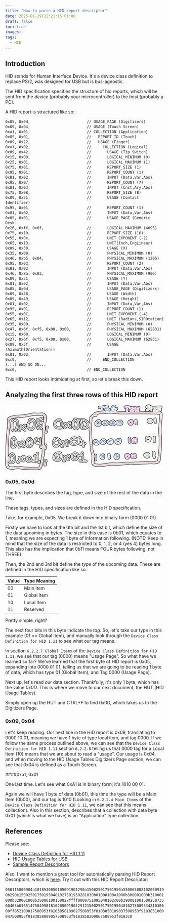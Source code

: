 ```yaml
---
title: "How to parse a HID report descriptor"
date: 2025-01-29T22:21:15+01:00
draft: false
toc: true
images:
tags:
  - HID
---
```


## Introduction

HID stands for **H**uman **I**nterface **D**evice. It's a device class definition to replace PS/2, was designed for USB but is bus-agnostic.

The HID specification specifies the structure of hid reports, which will be sent from the *device* (probably your microcontroller) to the *host* (probably a PC).

A HID report is structured like so:

```
0x05, 0x0d,                         // USAGE_PAGE (Digitizers)          
0x09, 0x04,                         // USAGE (Touch Screen)             
0xa1, 0x01,                         // COLLECTION (Application)         
0x85, 0x01,                         //   REPORT_ID (Touch)              
0x09, 0x22,                         //   USAGE (Finger)                 
0xa1, 0x02,                         //     COLLECTION (Logical)  
0x09, 0x42,                         //       USAGE (Tip Switch)           
0x15, 0x00,                         //       LOGICAL_MINIMUM (0)          
0x25, 0x01,                         //       LOGICAL_MAXIMUM (1)          
0x75, 0x01,                         //       REPORT_SIZE (1)              
0x95, 0x01,                         //       REPORT_COUNT (1)             
0x81, 0x02,                         //       INPUT (Data,Var,Abs) 
0x95, 0x07,                         //       REPORT_COUNT (7)  
0x81, 0x03,                         //       INPUT (Cnst,Ary,Abs)
0x75, 0x08,                         //       REPORT_SIZE (8)
0x09, 0x51,                         //       USAGE (Contact Identifier)
0x95, 0x01,                         //       REPORT_COUNT (1)             
0x81, 0x02,                         //       INPUT (Data,Var,Abs) 
0x05, 0x01,                         //       USAGE_PAGE (Generic Desk..
0x26, 0xff, 0x0f,                   //       LOGICAL_MAXIMUM (4095)         
0x75, 0x10,                         //       REPORT_SIZE (16)             
0x55, 0x0e,                         //       UNIT_EXPONENT (-2)           
0x65, 0x13,                         //       UNIT(Inch,EngLinear)                  
0x09, 0x30,                         //       USAGE (X)                    
0x35, 0x00,                         //       PHYSICAL_MINIMUM (0)         
0x46, 0xb5, 0x04,                   //       PHYSICAL_MAXIMUM (1205)
0x95, 0x02,                         //       REPORT_COUNT (2)         
0x81, 0x02,                         //       INPUT (Data,Var,Abs)         
0x46, 0x8a, 0x03,                   //       PHYSICAL_MAXIMUM (906)
0x09, 0x31,                         //       USAGE (Y)                    
0x81, 0x02,                         //       INPUT (Data,Var,Abs)
0x05, 0x0d,                         //       USAGE_PAGE (Digitizers)
0x09, 0x48,                         //       USAGE (Width)                
0x09, 0x49,                         //       USAGE (Height)               
0x81, 0x02,                         //       INPUT (Data,Var,Abs)
0x95, 0x01,                         //       REPORT_COUNT (1)
0x55, 0x0C,                         //       UNIT_EXPONENT (-4)           
0x65, 0x12,                         //       UNIT (Radians,SIROtation)        
0x35, 0x00,                         //       PHYSICAL_MINIMUM (0)         
0x47, 0x6f, 0xf5, 0x00, 0x00,       //       PHYSICAL_MAXIMUM (62831)      
0x15, 0x00,                         //       LOGICAL_MINIMUM (0)      
0x27, 0x6f, 0xf5, 0x00, 0x00,       //       LOGICAL_MAXIMUM (62831)        
0x09, 0x3f,                         //       USAGE (Azimuth[Orientation]) 
0x81, 0x02,                         //       INPUT (Data,Var,Abs)  
0xc0,                               //     END_COLLECTION
[...] AND SO ON...
0xc0,                               // END_COLLECTION
```

This HID report looks intimidating at first, so let's break this down.

## Analyzing the first three rows of this HID report

![HID Usage](HIDUsage.png)


### 0x05, 0x0d

The first byte describes the tag, type, and size of the rest of the data in the line.

These tags, types, and sizes are defined in the HID specification.

Take, for example, 0x05. We break it down into binary form (0000 01 01).

Firstly we have to look at the 0th bit and the 1st bit, which define the size of the data upcoming in bytes. The size in this case is 0b01, which equates to 1, meaning we are expecting 1 byte of information following. (NOTE: Keep in mind that the size of the data is restricted to 0, 1, 2, or 4 (yes 4) bytes long. This also has the implication that 0b11 means FOUR bytes following, not THREE). 

Then, the 2nd and 3rd bit define the *type* of the upcoming data. These are defined in the HID specification like so:

| Value | Type Meaning |
|-------|-------------|
| 00    | Main Item   |
| 01    | Global Item |
| 10    | Local Item  |
| 11    | Reserved    |

Pretty simple, right?

The next four bits in this byte indicate the *tag*. So, let's take our type in this example (01 == Global Item), and manually look through the ``Device Class Definition for HID 1.11`` to see what our tag means.

In section ``6.2.2.7 Global Items`` of the ``Device Class Definition for HID 1.11``, we see that our tag (0000) means "Usage Page". So what have we learned so far? We've learned that the first byte of HID report is 0x05, expanding into 0000 01 01, telling us that we are going to be reading 1 byte of data, which has type 01 (Global Item), and Tag 0000 (Usage Page).

Next up, let's read our data section. Thankfully, it's only 1 byte, which has the value *0x0D*. This is where we move to our next document, the HUT (HID Usage Tables).

Simply open up the HUT and CTRL+F to find 0x0D, which takes us to the Digitizers Page.

### 0x09, 0x04

Let's keep reading. Our next line in the HID report is 0x09, translating to 0000 10 01, meaning we have 1 byte of type local item, and tag 0000. If we follow the same process outlined above, we can see that the ``Device Class Definition for HID 1.11`` section ``6.2.2.8`` telling us that 0000 tag for a Local Item (10) means that we are about to read a "usage". Our usage is 0x04, and when moving to the HID Usage Tables Digitizers Page section, we can see that 0x04 is defined as a Touch Screen.

####0xa1, 0x01

One last time. Let's see what 0xA1 is in binary form; it's 1010 00 01.

Again we will have 1 byte of data (0b01), this time the type will be a Main Item (0b00), and our tag is 1010 (Looking in ``6.2.2.4 Main Items`` of the ``Device Class Definition for HID 1.11``, we can see that this means collection). Also in this section, describes that a collection with data byte 0x01 (which is what we have) is an "Application" type collection.

## References

Please see:
- [Device Class Definition for HID 1.11](https://www.usb.org/sites/default/files/hid1_11.pdf)
- [HID Usage Tables for USB](https://usb.org/sites/default/files/hut1_5.pdf)
- [Sample Report Descriptors](https://learn.microsoft.com/en-us/windows-hardware/design/component-guidelines/touchscreen-sample-report-descriptors)

Also, I want to mention a great tool for automatically parsing HID Report Descriptors, which is [here](https://eleccelerator.com/usbdescreqparser/). Try it out with this HID Report Descriptor:

``050115000904a1018530050105091901290a150025017501950a5500650081020509190b290e150025017501950481027501950281030b01000100a1000b300001000b310001000b320001000b35000100150027ffff0000751095048102c00b39000100150025073500463b0165147504950181020509190f2912150025017501950481027508953481030600ff852109017508953f8103858109027508953f8103850109037508953f9183851009047508953f9183858009057508953f9183858209067508953f9183c0``

